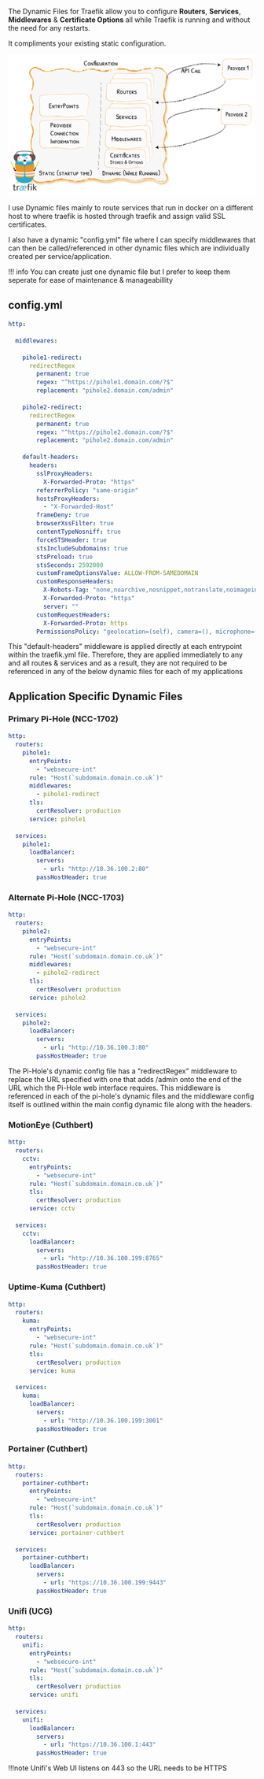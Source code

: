 
The Dynamic Files for Traefik allow you to configure **Routers**, **Services**, **Middlewares** & **Certificate Options** all while Traefik is running and without the need for any restarts.

It compliments your existing static configuration.

![](<images/traefik dynamic configuration.png>)

I use Dynamic files mainly to route services that run in docker on a different host to where traefik is hosted through traefik and assign valid SSL certificates.

I also have a dynamic "config.yml" file where I can specify middlewares that can then be called/referenced in other dynamic files which are individually created per service/application.

!!! info
    You can create just one dynamic file but I prefer to keep them seperate for ease of maintenance & manageabillity

## config.yml

``` yaml
http:

  middlewares:
    
    pihole1-redirect:
      redirectRegex
        permanent: true
        regex: "^https://pihole1.domain.com/?$"
        replacement: "pihole2.domain.com/admin"

    pihole2-redirect:
      redirectRegex
        permanent: true
        regex: "^https://pihole2.domain.com/?$"
        replacement: "pihole2.domain.com/admin"

    default-headers:
      headers:
        sslProxyHeaders:
          X-Forwarded-Proto: "https"
        referrerPolicy: "same-origin"
        hostsProxyHeaders:
          - "X-Forwarded-Host"
        frameDeny: true
        browserXssFilter: true
        contentTypeNosniff: true
        forceSTSHeader: true
        stsIncludeSubdomains: true
        stsPreload: true
        stsSeconds: 2592000
        customFrameOptionsValue: ALLOW-FROM-SAMEDOMAIN
        customResponseHeaders:
          X-Robots-Tag: "none,noarchive,nosnippet,notranslate,noimageindex"
          X-Forwarded-Proto: "https"
          server: ""
        customRequestHeaders:
          X-Forwarded-Proto: https
        PermissionsPolicy: "geolocation=(self), camera=(), microphone=(),"
```

This "default-headers" middleware is applied directly at each entrypoint within the traefik.yml file.  Therefore, they are applied immediately to any and all routes & services and as a result, they are not required to be referenced in any of the below dynamic files for each of my applications

## Application Specific Dynamic Files

### Primary Pi-Hole (NCC-1702)

``` yaml
http:
  routers:
    pihole1:
      entryPoints:
        - "websecure-int"
      rule: "Host(`subdomain.domain.co.uk`)"
      middlewares:
        - pihole1-redirect
      tls:
        certResolver: production
      service: pihole1

  services:
    pihole1:
      loadBalancer:
        servers:
          - url: "http://10.36.100.2:80"
        passHostHeader: true
```  

### Alternate Pi-Hole (NCC-1703)  

``` yaml
http:
  routers:
    pihole2:
      entryPoints:
        - "websecure-int"
      rule: "Host(`subdomain.domain.co.uk`)"
      middlewares:
        - pihole2-redirect
      tls:
        certResolver: production
      service: pihole2

  services:
    pihole2:
      loadBalancer:
        servers:
          - url: "http://10.36.100.3:80"
        passHostHeader: true
```
The Pi-Hole's dynamic config file has a "redirectRegex" middleware to replace the URL specified with one that adds /admin onto the end of the URL which the Pi-Hole web interface requires.  This middleware is referenced in each of the pi-hole's dynamic files and the middleware config itself is outlined within the main config dynamic file along with the headers.


### MotionEye (Cuthbert)

``` yaml
http:
  routers:
    cctv:
      entryPoints:
        - "websecure-int"
      rule: "Host(`subdomain.domain.co.uk`)"
      tls:
        certResolver: production
      service: cctv

  services:
    cctv:
      loadBalancer:
        servers:
          - url: "http://10.36.100.199:8765"
        passHostHeader: true
```

### Uptime-Kuma (Cuthbert)

``` yaml
http:
  routers:
    kuma:
      entryPoints:
        - "websecure-int"
      rule: "Host(`subdomain.domain.co.uk`)"
      tls:
        certResolver: production
      service: kuma

  services:
    kuma:
      loadBalancer:
        servers:
          - url: "http://10.36.100.199:3001"
        passHostHeader: true
```

### Portainer (Cuthbert)

``` yaml
http:
  routers:
    portainer-cuthbert:
      entryPoints:
        - "websecure-int"
      rule: "Host(`subdomain.domain.co.uk`)"
      tls:
        certResolver: production
      service: portainer-cuthbert

  services:
    portainer-cuthbert:
      loadBalancer:
        servers:
          - url: "https://10.36.100.199:9443"
        passHostHeader: true
```

### Unifi (UCG)

``` yaml
http:
  routers:
    unifi:
      entryPoints:
        - "websecure-int"
      rule: "Host(`subdomain.domain.co.uk`)"
      tls:
        certResolver: production
      service: unifi

  services:
    unifi:
      loadBalancer:
        servers:
          - url: "https://10.36.100.1:443"
        passHostHeader: true
```
!!!note
    Unifi's Web UI listens on 443 so the URL needs to be HTTPS
